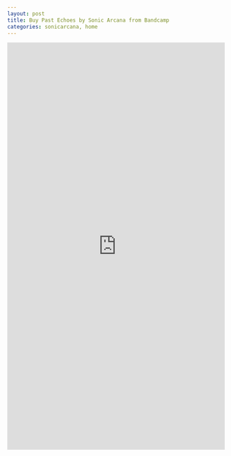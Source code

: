 ```yaml
---
layout: post
title: Buy Past Echoes by Sonic Arcana from Bandcamp
categories: sonicarcana, home
---
```

<div class="bandcamp-container">
  <iframe style="border: 0; width: 500px; height: 936px;" src="https://bandcamp.com/EmbeddedPlayer/album=2401894519/size=large/bgcol=ffffff/linkcol=0687f5/transparent=true/" seamless><a href="https://sonicarcana.bandcamp.com/album/past-echoes">Past Echoes by Sonic Arcana</a></iframe>
</div>


